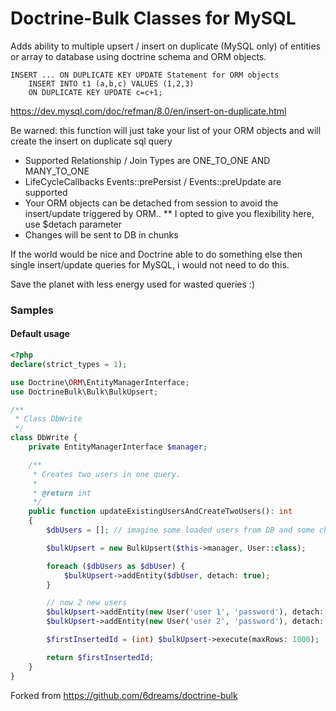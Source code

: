 # Doctrine-Bulk Classes for MySQL
Adds ability to multiple upsert / insert on duplicate (MySQL only) of entities or array to database using doctrine schema and ORM objects.

    INSERT ... ON DUPLICATE KEY UPDATE Statement for ORM objects
        INSERT INTO t1 (a,b,c) VALUES (1,2,3)
        ON DUPLICATE KEY UPDATE c=c+1;

https://dev.mysql.com/doc/refman/8.0/en/insert-on-duplicate.html

Be warned: this function will just take your list of your ORM objects and
will create the insert on duplicate sql query

* Supported Relationship / Join Types are ONE_TO_ONE AND MANY_TO_ONE
* LifeCycleCallbacks Events::prePersist / Events::preUpdate are supported
* Your ORM objects can be detached from session to avoid the insert/update triggered by ORM..
** I opted to give you flexibility here, use $detach parameter
* Changes will be sent to DB in chunks

If the world would be nice and Doctrine able to do something else then single insert/update queries for MySQL, i would not need to do this.

Save the planet with less energy used for wasted queries :)

### Samples
#### Default usage
```php
<?php
declare(strict_types = 1);

use Doctrine\ORM\EntityManagerInterface;
use DoctrineBulk\Bulk\BulkUpsert;

/**
 * Class DbWrite
 */
class DbWrite {
    private EntityManagerInterface $manager;

    /**
     * Creates two users in one query.
     *
     * @return int
     */
    public function updateExistingUsersAndCreateTwoUsers(): int
    {
        $dbUsers = []; // imagine some loaded users from DB and some changed data from your code 

        $bulkUpsert = new BulkUpsert($this->manager, User::class);

        foreach ($dbUsers as $dbUser) {
            $bulkUpsert->addEntity($dbUser, detach: true);
        }

        // now 2 new users
        $bulkUpsert->addEntity(new User('user 1', 'password'), detach: true);
        $bulkUpsert->addEntity(new User('user 2', 'password'), detach: true);

        $firstInsertedId = (int) $bulkUpsert->execute(maxRows: 1000);

        return $firstInsertedId;
    }
}
```

Forked from https://github.com/6dreams/doctrine-bulk